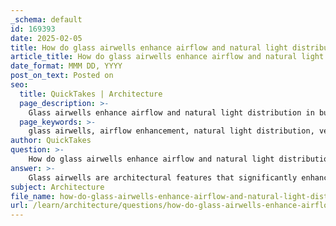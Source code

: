 ```yaml
---
_schema: default
id: 169393
date: 2025-02-05
title: How do glass airwells enhance airflow and natural light distribution?
article_title: How do glass airwells enhance airflow and natural light distribution?
date_format: MMM DD, YYYY
post_on_text: Posted on
seo:
  title: QuickTakes | Architecture
  page_description: >-
    Glass airwells enhance airflow and natural light distribution in buildings, promoting ventilation, energy efficiency, and comfort while providing psychological benefits and visual connection to the outdoors.
  page_keywords: >-
    glass airwells, airflow enhancement, natural light distribution, vertical shafts, natural ventilation, temperature regulation, light penetration, psychological benefits, visual connection, overall comfort, aesthetic impact, sustainable design, indoor environment
author: QuickTakes
question: >-
    How do glass airwells enhance airflow and natural light distribution?
answer: >-
    Glass airwells are architectural features that significantly enhance both airflow and natural light distribution within a building. Here’s how they achieve these benefits:\n\n### 1. **Airflow Enhancement**\n- **Vertical Shafts**: Glass airwells are essentially vertical shafts that allow air to flow freely between different levels of a building. This design promotes natural ventilation, which is crucial for maintaining indoor air quality and comfort.\n- **Natural Ventilation**: By facilitating the movement of air, glass airwells can reduce reliance on mechanical heating and cooling systems. This not only lowers energy consumption but also contributes to a more sustainable building design.\n- **Temperature Regulation**: The airflow created by these airwells helps in regulating indoor temperatures, making spaces more comfortable for occupants.\n\n### 2. **Natural Light Distribution**\n- **Light Penetration**: The transparent nature of glass allows sunlight to penetrate deep into the building, illuminating spaces that might otherwise rely solely on artificial lighting. This enhances the overall brightness and aesthetic appeal of the interior.\n- **Psychological Benefits**: Natural light has been shown to improve mood and well-being. By incorporating glass airwells, buildings can create a more inviting and uplifting atmosphere for occupants.\n- **Visual Connection to the Outdoors**: Glass airwells provide a visual connection to the outside environment, which can enhance the occupants' experience and promote a sense of openness and tranquility.\n\n### 3. **Overall Comfort and Aesthetic Impact**\n- **Comfort**: The combination of improved airflow and natural light contributes to the overall comfort of the space. Occupants are likely to feel more refreshed and at ease in environments that are well-ventilated and filled with natural light.\n- **Design Integration**: In projects like the Sugamo Shinkin Bank, the integration of glass airwells is part of a broader architectural concept that emphasizes connection to nature and open space design, further enhancing the emotional and visual impact of the building.\n\nIn summary, glass airwells serve as a vital architectural element that enhances both airflow and natural light distribution, leading to improved comfort, energy efficiency, and a more pleasant indoor environment.
subject: Architecture
file_name: how-do-glass-airwells-enhance-airflow-and-natural-light-distribution.md
url: /learn/architecture/questions/how-do-glass-airwells-enhance-airflow-and-natural-light-distribution
---
```


&nbsp;